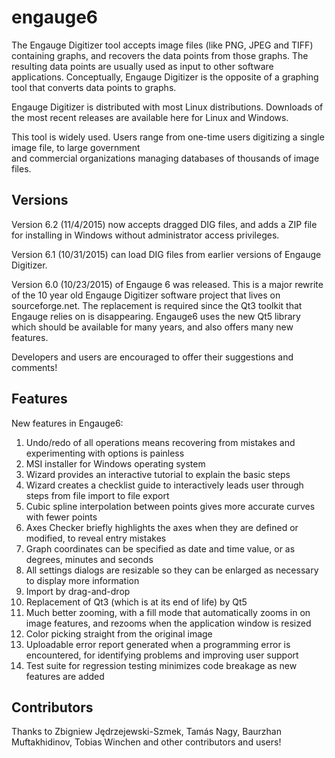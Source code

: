 engauge6
========

The Engauge Digitizer tool accepts image files (like PNG, JPEG and TIFF) containing graphs, and recovers the data 
points from those graphs. The resulting data points are usually used as input to other software applications. 
Conceptually, Engauge Digitizer is the opposite of a graphing tool that converts data points to graphs.

Engauge Digitizer is distributed with most Linux distributions. Downloads of the most recent releases are available here 
for Linux and Windows. 

This tool is widely used. Users range from one-time users digitizing a single image file, to large government  
and commercial organizations managing databases of thousands of image files.

Versions
--------
Version 6.2 (11/4/2015) now accepts dragged DIG files, and adds a ZIP file for installing in Windows without administrator
access privileges.

Version 6.1 (10/31/2015) can load DIG files from earlier versions of Engauge Digitizer.

Version 6.0 (10/23/2015) of Engauge 6 was released. This is a major rewrite of the 10 year old Engauge Digitizer software
project that lives on sourceforge.net. The replacement is required since the Qt3 toolkit that Engauge relies on is
disappearing. Engauge6 uses the new Qt5 library which should be available for many years, and also offers many new features.

Developers and users are encouraged to offer their suggestions and comments!

Features
--------
New features in Engauge6:

1. Undo/redo of all operations means recovering from mistakes and experimenting with options is painless
2. MSI installer for Windows operating system
3. Wizard provides an interactive tutorial to explain the basic steps
4. Wizard creates a checklist guide to interactively leads user through steps from file import to file export
5. Cubic spline interpolation between points gives more accurate curves with fewer points
6. Axes Checker briefly highlights the axes when they are defined or modified, to reveal entry mistakes
7. Graph coordinates can be specified as date and time value, or as degrees, minutes and seconds
8. All settings dialogs are resizable so they can be enlarged as necessary to display more information
9. Import by drag-and-drop
10. Replacement of Qt3 (which is at its end of life) by Qt5
11. Much better zooming, with a fill mode that automatically zooms in on image features, and rezooms when the
    application window is resized
12. Color picking straight from the original image
13. Uploadable error report generated when a programming error is encountered, for identifying problems and improving
    user support
14. Test suite for regression testing minimizes code breakage as new features are added

Contributors
------------
Thanks to Zbigniew Jędrzejewski-Szmek, Tamás Nagy, Baurzhan Muftakhidinov, Tobias Winchen and other contributors and users!
